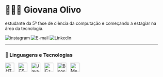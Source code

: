 # 👩🏻‍💻 Giovana Olivo

estudante da 5ª fase de ciência da computação e começando a estagiar na área da tecnologia.


<p align="left">
  <a href="https://www.instagram.com/giovana_olivo/?hl=pt-br" style="text-decoration: none;">
    <img 
        alt="instagram" 
        title="Instagram" 
        src="https://img.shields.io/badge/-Instagram-%23E4405F?style=for-the-badge&logo=instagram&logoColor=white"
    />
</a>
<a href="mailto:giovanaolivo2@gmail.com" style="text-decoration: none;">
    <img 
        alt="E-mail" 
        title="E-mail" 
        src="https://img.shields.io/badge/Gmail-D14836?style=for-the-badge&logo=gmail&logoColor=white"
    />
</a> 
<a href="https://www.linkedin.com/in/giovana-olivo-458942339/" style="text-decoration: none;">
    <img 
        alt="Linkedin" 
        title="Linkedin" 
        src="https://img.shields.io/badge/-LinkedIn-%230077B5?style=for-the-badge&logo=linkedin&logoColor=white"
    />
</a>
    
---

### 🤖 Linguagens e Tecnologias

<img 
    align="left" 
    alt="HTML"
    title="HTML" 
    width="30px" 
    style="padding-right: 10px;" 
    src="https://cdn.jsdelivr.net/gh/devicons/devicon@latest/icons/html5/html5-original.svg" 
/>
<img 
    align="left" 
    alt="CSS" 
    title="CSS"
    width="30px" 
    style="padding-right: 10px;" 
    src="https://cdn.jsdelivr.net/gh/devicons/devicon@latest/icons/css3/css3-original.svg" 
/>
<img 
    align="left" 
    alt="JavaScript" 
    title="JavaScript"
    width="30px" 
    style="padding-right: 10px;" 
    src="https://cdn.jsdelivr.net/gh/devicons/devicon@latest/icons/javascript/javascript-original.svg" 
/>
<img 
    align="left" 
    alt="C++" 
    title="C++"
    width="30px" 
    style="padding-right: 10px;" 
    src="https://cdn.jsdelivr.net/gh/devicons/devicon@latest/icons/cplusplus/cplusplus-original.svg"
/>
<img 
    align="left" 
    alt="Booststrap" 
    title="Bootsrap"
    width="30px" 
    style="padding-right: 10px;" 
    src="https://cdn.jsdelivr.net/gh/devicons/devicon@latest/icons/bootstrap/bootstrap-original.svg"
/>

<img 
    align="left" 
    alt="Mysql" 
    title="Mysql"
    width="30px" 
    style="padding-right: 10px;" 
    src="https://cdn.jsdelivr.net/gh/devicons/devicon@latest/icons/mysql/mysql-original.svg" 
/>

<br/>
<br/>

